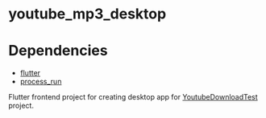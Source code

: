 # youtube_mp3_desktop

# Dependencies
- [flutter](https://docs.flutter.dev/get-started/install)
- [process_run](https://pub.dev/packages/process_run)

Flutter frontend project for creating desktop app for [YoutubeDownloadTest](https://github.com/HBA114/YoutubeDownloadTest) project.
